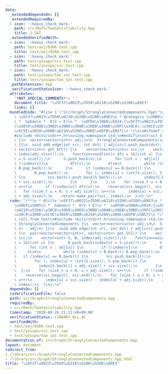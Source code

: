 ```yaml
---
data:
  _extendedDependsOn: []
  _extendedRequiredBy:
  - icon: ':heavy_check_mark:'
    path: src/Math/TwoSatisfiability.hpp
    title: 2-SAT
  _extendedVerifiedWith:
  - icon: ':heavy_check_mark:'
    path: test/aoj/0366.test.cpp
    title: test/aoj/0366.test.cpp
  - icon: ':heavy_check_mark:'
    path: test/yosupo/scc.test.cpp
    title: test/yosupo/scc.test.cpp
  - icon: ':heavy_check_mark:'
    path: test/yosupo/two_sat.test.cpp
    title: test/yosupo/two_sat.test.cpp
  _pathExtension: hpp
  _verificationStatusIcon: ':heavy_check_mark:'
  attributes:
    '*NOT_SPECIAL_COMMENTS*': ''
    document_title: "\u5F37\u9023\u7D50\u6210\u5206\u5206\u89E3"
    links: []
  bundledCode: "#line 1 \"src/Graph/StronglyConnectedComponents.hpp\"\n/**\n * @title\
    \ \u5F37\u9023\u7D50\u6210\u5206\u5206\u89E3\n * @category \u30B0\u30E9\u30D5\n\
    \ *  Gabow\n *  O(V + E)\n *  \u8FD4\u308A\u5024:{\u5F37\u9023\u7D50\u6210\u5206\
    (\u30C8\u30DD\u30ED\u30B8\u30AB\u30EB\u30BD\u30FC\u30C8),\u30CE\u30FC\u30C9\u306E\
    \u5C5E\u3059\u308B\u6210\u5206\u306E\u6DFB\u5B57}\n */\n\n#ifndef call_from_test\n\
    #include <bits/stdc++.h>\nusing namespace std;\n#endif\n\nstruct StronglyConnectedComponents\
    \ {\n  vector<vector<int>> adj;\n\n  StronglyConnectedComponents(int n) : adj(n)\
    \ {}\n  void add_edge(int src, int dst) { adj[src].push_back(dst); }\n  pair<vector<vector<int>>,\
    \ vector<int>> get_SCC() {\n    vector<vector<int>> scc;\n    vector<int> S, B,\
    \ index(adj.size());\n    function<void(int)> dfs = [&](int u) {\n      B.push_back(index[u]\
    \ = S.size());\n      S.push_back(u);\n      for (int v : adj[u]) {\n        if\
    \ (!index[v])\n          dfs(v);\n        else\n          while (index[v] < B.back())\
    \ B.pop_back();\n      }\n      if (index[u] == B.back()) {\n        scc.push_back({});\n\
    \        B.pop_back();\n        for (; index[u] < (int)S.size(); S.pop_back())\
    \ {\n          scc.back().push_back(S.back());\n          index[S.back()] = adj.size()\
    \ + scc.size();\n        }\n      }\n    };\n    for (size_t u = 0; u < adj.size();\
    \ u++)\n      if (!index[u]) dfs(u);\n    reverse(scc.begin(), scc.end());\n \
    \   for (size_t u = 0; u < adj.size(); u++)\n      index[u] = scc.size() - index[u]\
    \ + adj.size();\n    return make_pair(scc, index);\n  }\n};\n"
  code: "/**\n * @title \u5F37\u9023\u7D50\u6210\u5206\u5206\u89E3\n * @category \u30B0\
    \u30E9\u30D5\n *  Gabow\n *  O(V + E)\n *  \u8FD4\u308A\u5024:{\u5F37\u9023\u7D50\
    \u6210\u5206(\u30C8\u30DD\u30ED\u30B8\u30AB\u30EB\u30BD\u30FC\u30C8),\u30CE\u30FC\
    \u30C9\u306E\u5C5E\u3059\u308B\u6210\u5206\u306E\u6DFB\u5B57}\n */\n\n#ifndef\
    \ call_from_test\n#include <bits/stdc++.h>\nusing namespace std;\n#endif\n\nstruct\
    \ StronglyConnectedComponents {\n  vector<vector<int>> adj;\n\n  StronglyConnectedComponents(int\
    \ n) : adj(n) {}\n  void add_edge(int src, int dst) { adj[src].push_back(dst);\
    \ }\n  pair<vector<vector<int>>, vector<int>> get_SCC() {\n    vector<vector<int>>\
    \ scc;\n    vector<int> S, B, index(adj.size());\n    function<void(int)> dfs\
    \ = [&](int u) {\n      B.push_back(index[u] = S.size());\n      S.push_back(u);\n\
    \      for (int v : adj[u]) {\n        if (!index[v])\n          dfs(v);\n   \
    \     else\n          while (index[v] < B.back()) B.pop_back();\n      }\n   \
    \   if (index[u] == B.back()) {\n        scc.push_back({});\n        B.pop_back();\n\
    \        for (; index[u] < (int)S.size(); S.pop_back()) {\n          scc.back().push_back(S.back());\n\
    \          index[S.back()] = adj.size() + scc.size();\n        }\n      }\n  \
    \  };\n    for (size_t u = 0; u < adj.size(); u++)\n      if (!index[u]) dfs(u);\n\
    \    reverse(scc.begin(), scc.end());\n    for (size_t u = 0; u < adj.size();\
    \ u++)\n      index[u] = scc.size() - index[u] + adj.size();\n    return make_pair(scc,\
    \ index);\n  }\n};\n"
  dependsOn: []
  isVerificationFile: false
  path: src/Graph/StronglyConnectedComponents.hpp
  requiredBy:
  - src/Math/TwoSatisfiability.hpp
  timestamp: '2020-08-26 21:11:40+09:00'
  verificationStatus: LIBRARY_ALL_AC
  verifiedWith:
  - test/aoj/0366.test.cpp
  - test/yosupo/scc.test.cpp
  - test/yosupo/two_sat.test.cpp
documentation_of: src/Graph/StronglyConnectedComponents.hpp
layout: document
redirect_from:
- /library/src/Graph/StronglyConnectedComponents.hpp
- /library/src/Graph/StronglyConnectedComponents.hpp.html
title: "\u5F37\u9023\u7D50\u6210\u5206\u5206\u89E3"
---
```

